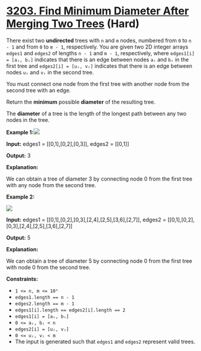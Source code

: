 # [3203. Find Minimum Diameter After Merging Two Trees][link] (Hard)

[link]: https://leetcode.com/problems/find-minimum-diameter-after-merging-two-trees/

There exist two **undirected** trees with `n` and `m` nodes, numbered from `0` to `n - 1` and from
`0` to `m - 1`, respectively. You are given two 2D integer arrays `edges1` and `edges2` of lengths `n -
1` and `m - 1`, respectively, where `edges1[i] = [aᵢ, bᵢ]` indicates that there is an edge between
nodes `aᵢ` and `bᵢ` in the first tree and `edges2[i] = [uᵢ, vᵢ]` indicates that there is an edge
between nodes `uᵢ` and `vᵢ` in the second tree.

You must connect one node from the first tree with another node from the second tree with an edge.

Return the **minimum** possible **diameter** of the resulting tree.

The **diameter** of a tree is the length of the longest path between any two nodes in the tree.

**Example 1:**![](https://assets.leetcode.com/uploads/2024/04/22/example11-transformed.png)

**Input:** edges1 = \[\[0,1\],\[0,2\],\[0,3\]\], edges2 = \[\[0,1\]\]

**Output:** 3

**Explanation:**

We can obtain a tree of diameter 3 by connecting node 0 from the first tree with any node from the
second tree.

**Example 2:**

![](https://assets.leetcode.com/uploads/2024/04/22/example211.png)

**Input:** edges1 = \[\[0,1\],\[0,2\],\[0,3\],\[2,4\],\[2,5\],\[3,6\],\[2,7\]\], edges2 =
\[\[0,1\],\[0,2\],\[0,3\],\[2,4\],\[2,5\],\[3,6\],\[2,7\]\]

**Output:** 5

**Explanation:**

We can obtain a tree of diameter 5 by connecting node 0 from the first tree with node 0 from the
second tree.

**Constraints:**

- `1 <= n, m <= 10⁵`
- `edges1.length == n - 1`
- `edges2.length == m - 1`
- `edges1[i].length == edges2[i].length == 2`
- `edges1[i] = [aᵢ, bᵢ]`
- `0 <= aᵢ, bᵢ < n`
- `edges2[i] = [uᵢ, vᵢ]`
- `0 <= uᵢ, vᵢ < m`
- The input is generated such that `edges1` and `edges2` represent valid trees.
